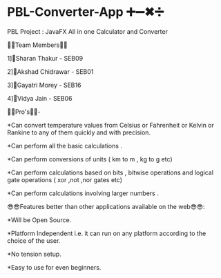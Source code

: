 # PBL-Converter-App  ➕➖✖➗
PBL Project : JavaFX All in one Calculator and Converter


👦👧Team Members👦👧

1]👦Sharan Thakur - SEB09  

2]👦Akshad Chidrawar - SEB01

3]👧Gayatri Morey - SEB16

4]👧Vidya Jain - SEB06



💯💯Pro's💯💯- 


*Can convert temperature values from Celsius or Fahrenheit or Kelvin or Rankine to any of them quickly and with precision.

*Can perform all the basic calculations .

*Can perform conversions of units ( km to m , kg to g etc)

*Can perform calculations based on bits , bitwise operations and logical gate operations ( xor ,not ,nor gates etc)

*Can perform calculations involving larger numbers . 


😎😎Features better than other applications available on the web😎😎:

*Will be Open Source.

*Platform Independent i.e. it can run on any platform according to the choice of the user.

*No tension setup.

*Easy to use for even beginners.
